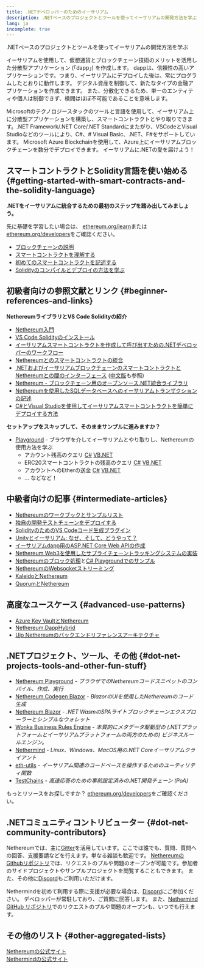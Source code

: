 ```yaml
---
title: .NETデベロッパーのためのイーサリアム
description: .NETベースのプロジェクトとツールを使ってイーサリアムの開発方法を学ぶ
lang: ja
incomplete: true
---
```


<FeaturedText>.NETベースのプロジェクトとツールを使ってイーサリアムの開発方法を学ぶ</FeaturedText>

イーサリアムを使用して、仮想通貨とブロックチェーン技術のメリットを活用した分散型アプリケーション (「dapp」) を作成します。 dappは、信頼性の高いアプリケーションです。つまり、イーサリアムにデプロイした後は、常にプログラムしたとおりに動作します。 デジタル資産を制御して、新たなタイプの金融アプリケーションを作成できます。 また、分散化できるため、単一のエンティティや個人は制御できず、検閲はほぼ不可能であることを意味します。

Microsoftのテクノロジースタックのツールと言語を使用して、イーサリアム上に分散型アプリケーションを構築し、スマートコントラクトとやり取りできます。.NET Framework/.NET Core/.NET Standardにまたがり、VSCodeとVisual Studioなどのツールにより、C#、# Visual Basic、.NET、F#をサポートしています。 Microsoft Azure Blockchainを使用して、Azure上にイーサリアムブロックチェーンを数分でデプロイできます。 イーサリアムに.NETの愛を届けよう！

## スマートコントラクトとSolidity言語を使い始める {#getting-started-with-smart-contracts-and-the-solidity-language}

**.NETをイーサリアムに統合するための最初のステップを踏み出してみましょう。**

先に基礎を学習したい場合は、 [ethereum.org/learn](/learn/)または[ethereum.org/developers](/developers/)をご確認ください。

- [ブロックチェーンの説明](https://kauri.io/article/d55684513211466da7f8cc03987607d5/blockchain-explained)
- [スマートコントラクトを理解する](https://kauri.io/article/e4f66c6079e74a4a9b532148d3158188/ethereum-101-part-5-the-smart-contract)
- [初めてのスマートコントラクトを記述する](https://kauri.io/article/124b7db1d0cf4f47b414f8b13c9d66e2/remix-ide-your-first-smart-contract)
- [Solidityのコンパイルとデプロイの方法を学ぶ](https://kauri.io/article/973c5f54c4434bb1b0160cff8c695369/understanding-smart-contract-compilation-and-deployment)

## 初級者向けの参照文献とリンク {#beginner-references-and-links}

**NethereumライブラリとVS Code Solidityの紹介**

- [Nethereum入門](https://docs.nethereum.com/en/latest/getting-started/)
- [VS Code Solidityのインストール](https://marketplace.visualstudio.com/items?itemName=JuanBlanco.solidity)
- [イーサリアムスマートコントラクトを作成して呼び出すための.NETデベロッパーのワークフロー](https://medium.com/coinmonks/a-net-developers-workflow-for-creating-and-calling-ethereum-smart-contracts-44714f191db2)
- [Nethereumとのスマートコントラクトの統合](https://kauri.io/#collections/Getting%20Started/smart-contracts-integration-with-nethereum/#smart-contracts-integration-with-nethereumm)
- [.NETおよびイーサリアムブロックチェーンのスマートコントラクトとNethereumとの間のインターフェース](https://medium.com/my-blockchain-development-daily-journey/interfacing-net-and-ethereum-blockchain-smart-contracts-with-nethereum-2fa3729ac933) ([中文版](https://medium.com/my-blockchain-development-daily-journey/%E4%BD%BF%E7%94%A8nethereum%E9%80%A3%E6%8E%A5-net%E5%92%8C%E4%BB%A5%E5%A4%AA%E7%B6%B2%E5%8D%80%E5%A1%8A%E9%8F%88%E6%99%BA%E8%83%BD%E5%90%88%E7%B4%84-4a96d35ad1e1)も参照)
- [Nethereum - ブロックチェーン用のオープンソース.NET統合ライブラリ](https://kauri.io/#collections/a%20hackathon%20survival%20guide/nethereum-an-open-source-.net-integration-library/)
- [Nethereumを使用したSQLデータベースへのイーサリアムトランザクションの記述](https://medium.com/coinmonks/writing-ethereum-transactions-to-sql-database-using-nethereum-fd94e0e4fa36)
- [C#とVisual Studioを使用してイーサリアムスマートコントラクトを簡単にデプロイする方法](https://koukia.ca/deploy-ethereum-smart-contracts-using-c-and-visualstudio-5be188ae928c)

**セットアップをスキップして、そのままサンプルに進みますか？**

- [Playground](http://playground.nethereum.com/) - ブラウザを介してイーサリアムとやり取りし、Nethereumの使用方法を学ぶ
  - アカウント残高のクエリ [C#](http://playground.nethereum.com/csharp/id/1001) [VB.NET](http://playground.nethereum.com/vb/id/2001)
  - ERC20スマートコントラクトの残高のクエリ [C#](http://playground.nethereum.com/csharp/id/1005) [VB.NET](http://playground.nethereum.com/vb/id/2004)
  - アカウントへのEtherの送金 [C#](http://playground.nethereum.com/csharp/id/1003) [VB.NET](http://playground.nethereum.com/vb/id/2003)
  - ... などなど！

## 中級者向けの記事 {#intermediate-articles}

- [Nethereumのワークブックとサンプルリスト](http://docs.nethereum.com/en/latest/Nethereum.Workbooks/docs/)
- [独自の開発テストチェーンをデプロイする](https://github.com/Nethereum/Testchains)
- [SolidityのためのVS Codeコード生成プラグイン](https://docs.nethereum.com/en/latest/nethereum-codegen-vscodesolidity/)
- [Unityとイーサリアム: なぜ、そして、どうやって？](https://www.raywenderlich.com/5509-unity-and-ethereum-why-and-how)
- [イーサリアムdapp用のASP.NET Core Web APIの作成](https://tech-mint.com/blockchain/create-asp-net-core-web-api-for-ethereum-dapps/)
- [Nethereum Web3を使用したサプライチェーントラッキングシステムの実装](http://blog.pomiager.com/post/using-nethereum-web3-to-implement-a-supply-chain-traking-system4)
- [Nethereumのブロック処理](https://nethereum.readthedocs.io/en/latest/nethereum-block-processing-detail/)と[C# Playgroundでのサンプル](http://playground.nethereum.com/csharp/id/1025)
- [NethereumのWebsocketストリーミング](https://nethereum.readthedocs.io/en/latest/nethereum-subscriptions-streaming/)
- [KaleidoとNethereum](https://kaleido.io/kaleido-and-nethereum/)
- [QuorumとNethereum](https://github.com/Nethereum/Nethereum/blob/master/src/Nethereum.Quorum/README.md)

## 高度なユースケース {#advanced-use-patterns}

- [Azure Key VaultとNethereum](https://github.com/Azure-Samples/bc-community-samples/tree/master/akv-nethereum)
- [Nethereum.DappHybrid](https://github.com/Nethereum/Nethereum.DappHybrid)
- [Ujo Nethereumのバックエンドリファレンスアーキテクチャ](https://docs.nethereum.com/en/latest/nethereum-ujo-backend-sample/)

## .NETプロジェクト、ツール、その他 {#dot-net-projects-tools-and-other-fun-stuff}

- [Nethereum Playground](http://playground.nethereum.com/) - _ブラウザでのNethereumコードスニペットのコンパイル、作成、実行_
- [Nethereum Codegen Blazor](https://github.com/Nethereum/Nethereum.CodeGen.Blazor) - _BlazorのUIを使用したNethereumのコード生成_
- [Nethereum Blazor](https://github.com/Nethereum/NethereumBlazor) - _.NET WasmのSPAライトブロックチェーンエクスプローラーとシンプルなウォレット_
- [Wonka Business Rules Engine](https://docs.nethereum.com/en/latest/wonka/) - _本質的にメタデータ駆動型の (.NETプラットフォームとイーサリアムプラットフォームの両方のための) ビジネスルールエンジン。_
- [Nethermind](https://github.com/NethermindEth/nethermind) - _Linux、Windows、MacOS用の.NET Coreイーサリアムクライアント_
- [eth-utils](https://github.com/ethereum/eth-utils/) - _イーサリアム関連のコードベースを操作するためのユーティリティ関数_
- [TestChains](https://github.com/Nethereum/TestChains) - _高速応答のための事前設定済みの.NET開発チェーン (PoA)_

もっとリソースをお探しですか？ [ethereum.org/developers](/developers/)をご確認ください。

## .NETコミュニティコントリビューター {#dot-net-community-contributors}

Nethereumでは、主に[Gitter](https://gitter.im/Nethereum/Nethereum)を活用しています。ここでは誰でも、質問、質問への回答、支援要請などを行えます。単なる雑談も歓迎です。 [NethereumのGithubリポジトリ](https://github.com/Nethereum)では、リクエストのプルや問題のオープンが可能です。参加者のサイドプロジェクトやサンプルプロジェクトを閲覧することもできます。 また、その他に[Discord](https://discord.gg/jQPrR58FxX)もご利用いただけます。

Nethermindを初めて利用する際に支援が必要な場合は、[Discord](http://discord.gg/PaCMRFdvWT)にご参加ください。 デベロッパーが常駐しており、ご質問に回答します。 また、[Nethermind GitHub リポジトリ](https://github.com/NethermindEth/nethermind)でのリクエストのプルや問題のオープンも、いつでも行えます。

## その他のリスト {#other-aggregated-lists}

[Nethereumの公式サイト](https://nethereum.com/)  
[Nethermindの公式サイト](https://nethermind.io/)
